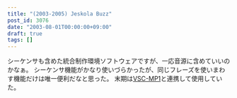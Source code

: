```yaml
---
title: "(2003-2005) Jeskola Buzz"
post_id: 3076
date: "2003-08-01T00:00:00+09:00"
draft: true
tags: []
---
```



シーケンサも含めた統合制作環境ソフトウェアですが、一応音源に含めていいのかなぁ。 シーケンサ機能がかなり使いづらかったが、同じフレーズを使いまわす機能だけは唯一便利だなと思った。 末期は[VSC-MP1](https://danmaq.com/vsc-mp1)と連携して使用していた。
